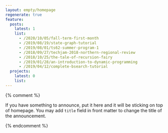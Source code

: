```yaml
---
layout: empty/homepage
regenerate: true
feature:
  posts:
    latest: 1
    list:
      - /2020/10/05/fall-term-first-month
      - /2019/08/19/state-graph-tutorial
      - /2019/08/01/ts62-summer-program-1
      - /2018/09/27/techjam-2018-northern-regional-review
      - /2018/10/25/the-tale-of-recursion-fairy
      - /2019/01/28/an-introduction-to-dynamic-programming
      - /2019/04/12/complete-bsearch-tutorial
  projects:
    latest: 0
    list:
---
```


{% comment %}

If you have something to announce, put it here and it will be sticking on top of homepage. You may add `title` field in front matter to change the title of the announcement.


{% endcomment %}
